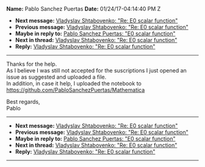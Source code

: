**Name:** Pablo Sanchez Puertas
**Date:** 01/24/17-04:14:40 PM Z

  - **Next message:** [Vladyslav Shtabovenko: "Re: E0 scalar
    function"](1196.html)
  - **Previous message:** [Vladyslav Shtabovenko: "Re: E0 scalar
    function"](1194.html)
  - **Maybe in reply to:** [Pablo Sanchez Puertas: "E0 scalar
    function"](1185.html)
  - **Next in thread:** [Vladyslav Shtabovenko: "Re: E0 scalar
    function"](1196.html)
  - **Reply:** [Vladyslav Shtabovenko: "Re: E0 scalar
    function"](1196.html)

-----

Thanks for the help.  
As I believe I was still not accepted for the suscriptions I just opened
an issue as suggested and uploaded a file.  
In addition, in case it help, I uploaded the notebook to  
https://github.com/PabloSanchezPuertas/Mathematica  

Best regards,  
Pablo  

-----

  - **Next message:** [Vladyslav Shtabovenko: "Re: E0 scalar
    function"](1196.html)
  - **Previous message:** [Vladyslav Shtabovenko: "Re: E0 scalar
    function"](1194.html)
  - **Maybe in reply to:** [Pablo Sanchez Puertas: "E0 scalar
    function"](1185.html)
  - **Next in thread:** [Vladyslav Shtabovenko: "Re: E0 scalar
    function"](1196.html)
  - **Reply:** [Vladyslav Shtabovenko: "Re: E0 scalar
    function"](1196.html)

-----

